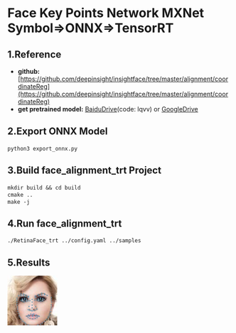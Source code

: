 # Face Key Points Network MXNet Symbol=>ONNX=>TensorRT

## 1.Reference
- **github:** [https://github.com/deepinsight/insightface/tree/master/alignment/coordinateReg](https://github.com/deepinsight/insightface/tree/master/alignment/coordinateReg)
- **get pretrained model:** [BaiduDrive](https://pan.baidu.com/s/10m5GmtNV5snynDrq3KqIdg)(code: lqvv) or [GoogleDrive](https://drive.google.com/file/d/1MBWbTEYRhZFzj_O2f2Dc6fWGXFWtbMFw/view?usp=sharing)

## 2.Export ONNX Model
```
python3 export_onnx.py
```

## 3.Build face_alignment_trt Project
```
mkdir build && cd build
cmake ..
make -j
```

## 4.Run face_alignment_trt
```
./RetinaFace_trt ../config.yaml ../samples
```

## 5.Results
![](prediction.jpg)